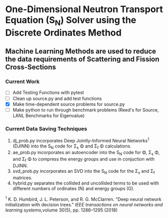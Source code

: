 # One-Dimensional Neutron Transport Equation (S<sub>N</sub>)  Solver using the Discrete Ordinates Method

## Machine Learning Methods are used to reduce the data requirements of Scattering and Fission Cross-Sections

### Current Work
- [ ] Add Testing Functions with pytest
- [ ] Clean up source.py and add test functions
- [x] Make time-dependent source problems for source.py
- [ ] Make python to run through benchmark problems (Reed's for Source, LANL Benchmarks for Eigenvalue)

### Current Data Saving Techniques
<!-- 1. <img src="https://rawgit.com/bwhewe-13/discrete1 (fetch/master/svgs/6dacb1fb1146dc54364736fb29d4e57a.svg?invert_in_darkmode" align=middle width=86.30068094999999pt height=18.19974420000002pt/> is the correct <img src="https://rawgit.com/bwhewe-13/discrete1 (fetch/master/svgs/1e54c312f0549fca79cfdb38a3588f3d.svg?invert_in_darkmode" align=middle width=21.72608624999999pt height=22.465723500000017pt/> code for one-dimensional sweeps. -->
1. dj\_prob.py incorporates Deep Jointly-Informed Neural Networks<sup>1</sup> (DJINN) into the S<sub>N</sub> code for &Sigma;<sub>s</sub> &Phi; and &Sigma;<sub>f</sub> &Phi; calculations.
2. ae\_prob.py incorporates an autoencoder into the S<sub>N</sub> code for &Phi;, &Sigma;<sub>s</sub> &Phi;, and &Sigma;<sub>f</sub> &Phi; to compress the energy groups and use in conjuction with DJINN. 
3. svd\_prob.py incorporates an SVD into the S<sub>N</sub> code for the &Sigma;<sub>s</sub> and &Sigma;<sub>f</sub> matrices.
4. hybrid.py separates the collided and uncollided terms to be used with different numbers of ordinates (N) and energy groups (G). 

<!--
### Hybrid Method for Time Dependent Multigroup Problems
0. Initialize <img src="https://rawgit.com/bwhewe-13/discrete1 (fetch/master/svgs/a73b9ed978c3a83db5f171415ca083be.svg?invert_in_darkmode" align=middle width=19.42361189999999pt height=22.831056599999986pt/> to zero
1. Calculate the uncollided <img src="https://rawgit.com/bwhewe-13/discrete1 (fetch/master/svgs/c77f3b1de554cb37e2114a29ce9cae87.svg?invert_in_darkmode" align=middle width=36.06753149999999pt height=26.76175259999998pt/> and <img src="https://rawgit.com/bwhewe-13/discrete1 (fetch/master/svgs/71575e9dddc7fe2a251de8f75f80a141.svg?invert_in_darkmode" align=middle width=34.56448709999999pt height=26.76175259999998pt/> through the sweep
	<p align="center"><img src="https://rawgit.com/bwhewe-13/discrete1 (fetch/master/svgs/defec23a4277b3ee2e5d3c1d7b7059f6.svg?invert_in_darkmode" align=middle width=522.28458315pt height=39.452455349999994pt/></p> <p align="center"><img src="https://rawgit.com/bwhewe-13/discrete1 (fetch/master/svgs/ea93f4ca745a4c5420d38964dc1585e7.svg?invert_in_darkmode" align=middle width=561.5863671pt height=85.48022999999999pt/></p> 
2. Use <img src="https://rawgit.com/bwhewe-13/discrete1 (fetch/master/svgs/71575e9dddc7fe2a251de8f75f80a141.svg?invert_in_darkmode" align=middle width=34.56448709999999pt height=26.76175259999998pt/> to create source term (<img src="https://rawgit.com/bwhewe-13/discrete1 (fetch/master/svgs/b827948b03567379a24e18fa5edaedd1.svg?invert_in_darkmode" align=middle width=18.870076499999993pt height=22.465723500000017pt/>) for the collided equation: 
	<p align="center"><img src="https://rawgit.com/bwhewe-13/discrete1 (fetch/master/svgs/486e18dcba6b246d55f231fcc75e1008.svg?invert_in_darkmode" align=middle width=434.16891375pt height=18.312383099999998pt/></p>
3. Solve the collided equation with the new source term (<img src="https://rawgit.com/bwhewe-13/discrete1 (fetch/master/svgs/b827948b03567379a24e18fa5edaedd1.svg?invert_in_darkmode" align=middle width=18.870076499999993pt height=22.465723500000017pt/>)
	<p align="center"><img src="https://rawgit.com/bwhewe-13/discrete1 (fetch/master/svgs/fd31c140f3073c02d234ac565f5f88b3.svg?invert_in_darkmode" align=middle width=558.37131075pt height=39.452455349999994pt/></p> 
4. Solve the angular flux for the next time step (<img src="https://rawgit.com/bwhewe-13/discrete1 (fetch/master/svgs/db4105c0603e7d298bc88eb06b421593.svg?invert_in_darkmode" align=middle width=36.06753149999999pt height=26.76175259999998pt/>)
	<p align="center"><img src="https://rawgit.com/bwhewe-13/discrete1 (fetch/master/svgs/f49edd9196a68e14e720c72c80650161.svg?invert_in_darkmode" align=middle width=584.19276795pt height=79.0179555pt/></p> 
5. Repeat Steps 1-4 with the new angular flux

-->

<sup>1</sup> K. D. Humbird, J. L. Peterson, and R. G. McClarren. "Deep neural network initialization with decision trees." *IEEE transactions on neural networks and learning systems*,volume 30(5), pp. 1286–1295 (2018)
